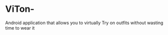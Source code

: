 # ViTon-
Android application that allows you to virtually Try on outfits without wasting time to wear it 
